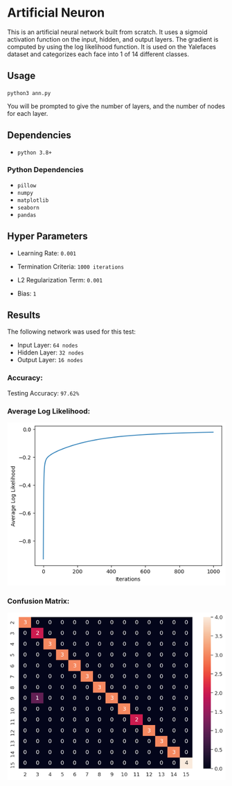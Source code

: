 # Artificial Neuron

This is an artificial neural network built from scratch. It uses a sigmoid activation function on the input, hidden, and output layers. The gradient is computed by using the log likelihood function. It is used on the Yalefaces dataset and categorizes each face into 1 of 14 different classes.

## Usage

`python3 ann.py`

You will be prompted to give the number of layers, and the number of nodes for each layer.

## Dependencies

- `python 3.8+`

### Python Dependencies

- `pillow`
- `numpy`
- `matplotlib`
- `seaborn`
- `pandas`

## Hyper Parameters

- Learning Rate: `0.001`

- Termination Criteria: `1000 iterations`

- L2 Regularization Term: `0.001`

- Bias: `1`

## Results

The following network was used for this test:

- Input Layer: `64 nodes`
- Hidden Layer: `32 nodes`
- Output Layer: `16 nodes`

### Accuracy:

Testing Accuracy: `97.62%`

### Average Log Likelihood:

![](https://github.com/is386/ANN/blob/master/log.png?raw=true)

### Confusion Matrix:

![](https://github.com/is386/ANN/blob/master/confuse.png?raw=true)
